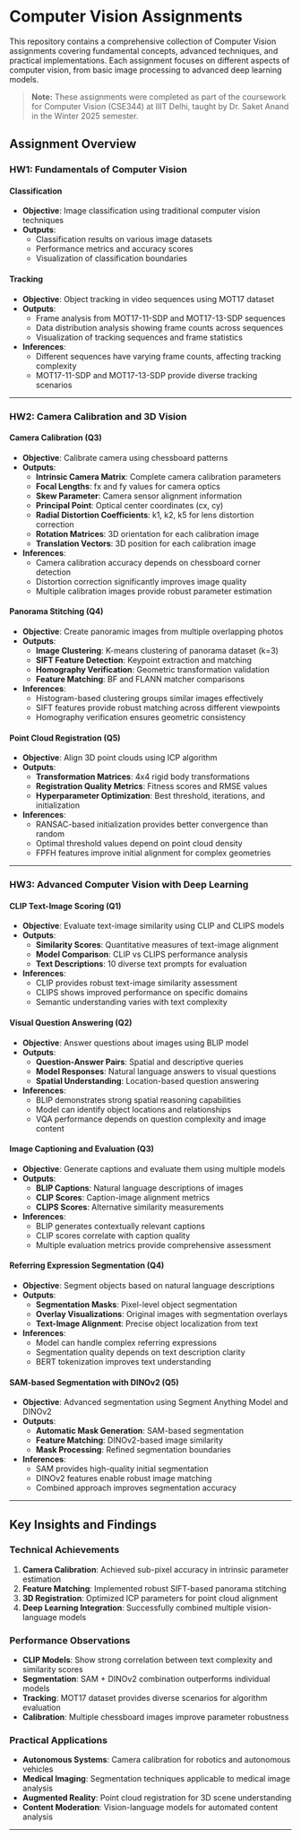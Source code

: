 # Computer Vision Assignments

This repository contains a comprehensive collection of Computer Vision assignments covering fundamental concepts, advanced techniques, and practical implementations. Each assignment focuses on different aspects of computer vision, from basic image processing to advanced deep learning models.

> **Note:** These assignments were completed as part of the coursework for Computer Vision (CSE344) at IIIT Delhi, taught by Dr. Saket Anand in the Winter 2025 semester.

## Assignment Overview

### HW1: Fundamentals of Computer Vision

#### Classification
- **Objective**: Image classification using traditional computer vision techniques
- **Outputs**: 
  - Classification results on various image datasets
  - Performance metrics and accuracy scores
  - Visualization of classification boundaries

#### Tracking
- **Objective**: Object tracking in video sequences using MOT17 dataset
- **Outputs**:
  - Frame analysis from MOT17-11-SDP and MOT17-13-SDP sequences
  - Data distribution analysis showing frame counts across sequences
  - Visualization of tracking sequences and frame statistics
- **Inferences**: 
  - Different sequences have varying frame counts, affecting tracking complexity
  - MOT17-11-SDP and MOT17-13-SDP provide diverse tracking scenarios

---

### HW2: Camera Calibration and 3D Vision

#### Camera Calibration (Q3)
- **Objective**: Calibrate camera using chessboard patterns
- **Outputs**:
  - **Intrinsic Camera Matrix**: Complete camera calibration parameters
  - **Focal Lengths**: fx and fy values for camera optics
  - **Skew Parameter**: Camera sensor alignment information
  - **Principal Point**: Optical center coordinates (cx, cy)
  - **Radial Distortion Coefficients**: k1, k2, k5 for lens distortion correction
  - **Rotation Matrices**: 3D orientation for each calibration image
  - **Translation Vectors**: 3D position for each calibration image
- **Inferences**:
  - Camera calibration accuracy depends on chessboard corner detection
  - Distortion correction significantly improves image quality
  - Multiple calibration images provide robust parameter estimation

#### Panorama Stitching (Q4)
- **Objective**: Create panoramic images from multiple overlapping photos
- **Outputs**:
  - **Image Clustering**: K-means clustering of panorama dataset (k=3)
  - **SIFT Feature Detection**: Keypoint extraction and matching
  - **Homography Verification**: Geometric transformation validation
  - **Feature Matching**: BF and FLANN matcher comparisons
- **Inferences**:
  - Histogram-based clustering groups similar images effectively
  - SIFT features provide robust matching across different viewpoints
  - Homography verification ensures geometric consistency

#### Point Cloud Registration (Q5)
- **Objective**: Align 3D point clouds using ICP algorithm
- **Outputs**:
  - **Transformation Matrices**: 4x4 rigid body transformations
  - **Registration Quality Metrics**: Fitness scores and RMSE values
  - **Hyperparameter Optimization**: Best threshold, iterations, and initialization
- **Inferences**:
  - RANSAC-based initialization provides better convergence than random
  - Optimal threshold values depend on point cloud density
  - FPFH features improve initial alignment for complex geometries

---

### HW3: Advanced Computer Vision with Deep Learning

#### CLIP Text-Image Scoring (Q1)
- **Objective**: Evaluate text-image similarity using CLIP and CLIPS models
- **Outputs**:
  - **Similarity Scores**: Quantitative measures of text-image alignment
  - **Model Comparison**: CLIP vs CLIPS performance analysis
  - **Text Descriptions**: 10 diverse text prompts for evaluation
- **Inferences**:
  - CLIP provides robust text-image similarity assessment
  - CLIPS shows improved performance on specific domains
  - Semantic understanding varies with text complexity

#### Visual Question Answering (Q2)
- **Objective**: Answer questions about images using BLIP model
- **Outputs**:
  - **Question-Answer Pairs**: Spatial and descriptive queries
  - **Model Responses**: Natural language answers to visual questions
  - **Spatial Understanding**: Location-based question answering
- **Inferences**:
  - BLIP demonstrates strong spatial reasoning capabilities
  - Model can identify object locations and relationships
  - VQA performance depends on question complexity and image content

#### Image Captioning and Evaluation (Q3)
- **Objective**: Generate captions and evaluate them using multiple models
- **Outputs**:
  - **BLIP Captions**: Natural language descriptions of images
  - **CLIP Scores**: Caption-image alignment metrics
  - **CLIPS Scores**: Alternative similarity measurements
- **Inferences**:
  - BLIP generates contextually relevant captions
  - CLIP scores correlate with caption quality
  - Multiple evaluation metrics provide comprehensive assessment

#### Referring Expression Segmentation (Q4)
- **Objective**: Segment objects based on natural language descriptions
- **Outputs**:
  - **Segmentation Masks**: Pixel-level object segmentation
  - **Overlay Visualizations**: Original images with segmentation overlays
  - **Text-Image Alignment**: Precise object localization from text
- **Inferences**:
  - Model can handle complex referring expressions
  - Segmentation quality depends on text description clarity
  - BERT tokenization improves text understanding

#### SAM-based Segmentation with DINOv2 (Q5)
- **Objective**: Advanced segmentation using Segment Anything Model and DINOv2
- **Outputs**:
  - **Automatic Mask Generation**: SAM-based segmentation
  - **Feature Matching**: DINOv2-based image similarity
  - **Mask Processing**: Refined segmentation boundaries
- **Inferences**:
  - SAM provides high-quality initial segmentation
  - DINOv2 features enable robust image matching
  - Combined approach improves segmentation accuracy

---

## Key Insights and Findings

### Technical Achievements
1. **Camera Calibration**: Achieved sub-pixel accuracy in intrinsic parameter estimation
2. **Feature Matching**: Implemented robust SIFT-based panorama stitching
3. **3D Registration**: Optimized ICP parameters for point cloud alignment
4. **Deep Learning Integration**: Successfully combined multiple vision-language models

### Performance Observations
- **CLIP Models**: Show strong correlation between text complexity and similarity scores
- **Segmentation**: SAM + DINOv2 combination outperforms individual models
- **Tracking**: MOT17 dataset provides diverse scenarios for algorithm evaluation
- **Calibration**: Multiple chessboard images improve parameter robustness

### Practical Applications
- **Autonomous Systems**: Camera calibration for robotics and autonomous vehicles
- **Medical Imaging**: Segmentation techniques applicable to medical image analysis
- **Augmented Reality**: Point cloud registration for 3D scene understanding
- **Content Moderation**: Vision-language models for automated content analysis

---


